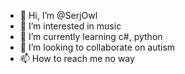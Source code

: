 - 👋 Hi, I’m @SerjOwl
- 👀 I’m interested in music
- 🌱 I’m currently learning c#, python
- 💞️ I’m looking to collaborate on autism
- 📫 How to reach me no way

<!---
SerjOwl/SerjOwl is a ✨ special ✨ repository because its `README.md` (this file) appears on your GitHub profile.
You can click the Preview link to take a look at your changes.
--->
